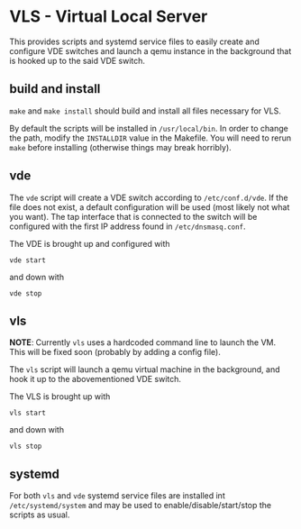 VLS - Virtual Local Server
==========================

This provides scripts and systemd service files to easily create and configure
VDE switches and launch a qemu instance in the background that is hooked up to
the said VDE switch.


build and install
-----------------

``make`` and ``make install`` should build and install all files necessary for
VLS.

By default the scripts will be installed in ``/usr/local/bin``. In order to
change the path, modify the ``INSTALLDIR`` value in the Makefile. You will need
to rerun ``make`` before installing (otherwise things may break horribly).


vde
---

The ``vde`` script will create a VDE switch according to ``/etc/conf.d/vde``. If
the file does not exist, a default configuration will be used (most likely not
what you want). The tap interface that is connected to the switch will be
configured with the first IP address found in ``/etc/dnsmasq.conf``.

The VDE is brought up and configured with

	vde start

and down with

	vde stop


vls
---

**NOTE**: Currently ``vls`` uses a hardcoded command line to launch the VM.
This will be fixed soon (probably by adding a config file).

The ``vls`` script will launch a qemu virtual machine in the background, and
hook it up to the abovementioned VDE switch.

The VLS is brought up with

	vls start

and down with

	vls stop


systemd
-------

For both ``vls`` and ``vde`` systemd service files are installed int
``/etc/systemd/system`` and may be used to enable/disable/start/stop the scripts
as usual.
